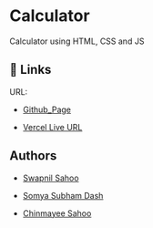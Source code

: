 # Calculator
Calculator using HTML, CSS and JS

## 🔗 Links
URL: 
- [Github_Page](https://swapnil0601.github.io/Calculator/)

- [Vercel Live URL](https://calculator-8ev6l8thc-swapnil0601.vercel.app/)

## Authors

- [Swapnil Sahoo](https://www.github.com/swapnil0601)

- [Somya Subham Dash](https://www.github.com/somyasubham9)

- [Chinmayee Sahoo](https://github.com/chinmayee22)
